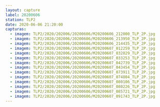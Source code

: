 ```yaml
---
layout: capture
label: 20200606
station: TLP2
date: 2020-06-06 21:20:00
capturas:
  - imagem: TLP2/2020/202006/20200606/M20200606_212000_TLP_2P.jpg
  - imagem: TLP2/2020/202006/20200606/M20200606_213950_TLP_2P.jpg
  - imagem: TLP2/2020/202006/20200606/M20200606_214435_TLP_2P.jpg
  - imagem: TLP2/2020/202006/20200606/M20200607_012259_TLP_2P.jpg
  - imagem: TLP2/2020/202006/20200606/M20200607_032829_TLP_2P.jpg
  - imagem: TLP2/2020/202006/20200606/M20200607_033253_TLP_2P.jpg
  - imagem: TLP2/2020/202006/20200606/M20200607_042739_TLP_2P.jpg
  - imagem: TLP2/2020/202006/20200606/M20200607_043454_TLP_2P.jpg
  - imagem: TLP2/2020/202006/20200606/M20200607_073911_TLP_2P.jpg
  - imagem: TLP2/2020/202006/20200606/M20200607_074804_TLP_2P.jpg
  - imagem: TLP2/2020/202006/20200606/M20200607_080106_TLP_2P.jpg
  - imagem: TLP2/2020/202006/20200606/M20200607_080226_TLP_2P.jpg
  - imagem: TLP2/2020/202006/20200606/M20200607_085721_TLP_2P.jpg
  - imagem: TLP2/2020/202006/20200606/M20200607_091743_TLP_2P.jpg
---
```

